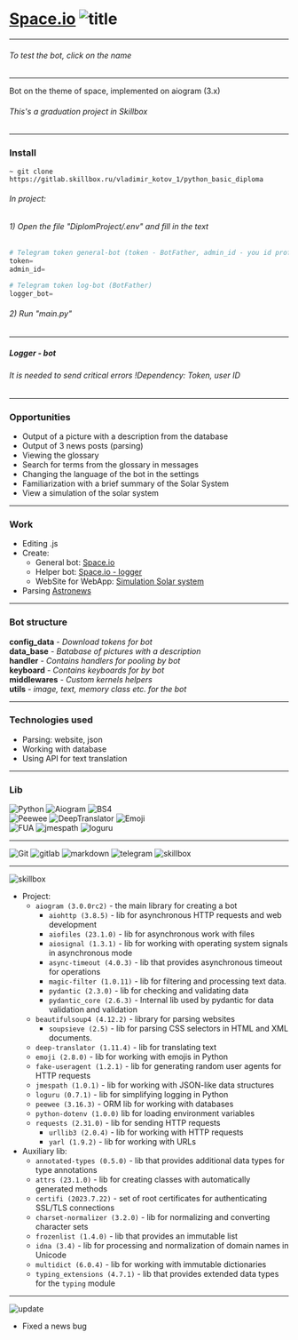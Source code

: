 
# [Space.io](https://t.me/space_io_bot) ![title](https://img.shields.io/badge/version-%201.2.1-%23757575.svg?&style=for-the-badge&logo=gnu-bash&logoColor=white)
___
###### To test the bot, click on the name
___

Bot on the theme of space, implemented on aiogram (3.x)
###### This's a graduation project in Skillbox
___
### Install
~~~
~ git clone https://gitlab.skillbox.ru/vladimir_kotov_1/python_basic_diploma
~~~
###### In project:

###### 1) Open the file "_DiplomProject/.env_" and fill in the text
~~~python
# Telegram token general-bot (token - BotFather, admin_id - you id profile in Telegram)
token=
admin_id=

# Telegram token log-bot (BotFather)
logger_bot=
~~~
###### 2) Run "main.py"
___
##### Logger - bot
###### It is needed to send critical errors !Dependency: Token, user ID
___
### Opportunities
- Output of a picture with a description from the database
- Output of 3 news posts (parsing)
- Viewing the glossary
- Search for terms from the glossary in messages
- Changing the language of the bot in the settings
- Familiarization with a brief summary of the Solar System
- View a simulation of the solar system
___
### Work
- Editing .js
- Create:
    - General bot: [Space.io](https://t.me/space_io_bot)
    - Helper bot: [Space.io - logger](https://t.me/space_io_logger_bot)
    - WebSite for WebApp: [Simulation Solar system](https://github.com/AstraL13666/Astral13666.github.io)
- Parsing [Astronews](https://www.astronews.ru/)
___
### Bot structure
__config_data__ - _Download tokens for bot_  
__data_base__ - _Вatabase of pictures with a description_  
__handler__ - _Contains handlers for pooling by bot_  
__keyboard__ - _Contains keyboards for by bot_  
__middlewares__ - _Custom kernels helpers_  
__utils__ - _image, text, memory class etc. for the bot_
___
### Technologies used
- Parsing: website, json
- Working with database
- Using API for text translation
___
### Lib
![Python](https://img.shields.io/badge/python-%203.11-%23757575.svg?&style=for-the-badge&logo=python&logoColor=green)
![Aiogram](https://img.shields.io/badge/AioGram-%203.x-%23757575.svg?&style=for-the-badge&logo=gnu-bash&logoColor=white)
![BS4](https://img.shields.io/badge/bs4-%204.12-%23757575.svg?&style=for-the-badge&logo=gnu-bash&logoColor=white)  
![Peewee](https://img.shields.io/badge/Peewee-%203.16-%23757575.svg?&style=for-the-badge&logo=gnu-bash&logoColor=white)
![DeepTranslator](https://img.shields.io/badge/deep_translator-%201.11%20-%23757575.svg?&style=for-the-badge&logo=gnu-bash&logoColor=white)
![Emoji](https://img.shields.io/badge/Emoji-%202.4%20-%23757575.svg?&style=for-the-badge&logo=gnu-bash&logoColor=white)  
![FUA](https://img.shields.io/badge/fake_useragent-%201.1-%23757575.svg?&style=for-the-badge&logo=gnu-bash&logoColor=white)
![jmespath](https://img.shields.io/badge/jmespath-%201.0-%23757575.svg?&style=for-the-badge&logo=gnu-bash&logoColor=white)
![loguru](https://img.shields.io/badge/loguru-%200.7-%23757575.svg?&style=for-the-badge&logo=gnu-bash&logoColor=white)
___
![Git](https://img.shields.io/badge/git%20-%23545554.svg?&style=for-the-badge&logo=git&logoColor=white)
![gitlab](https://img.shields.io/badge/gitlab%20-%23545554.svg?&style=for-the-badge&logo=gitlab&logoColor=white)
![markdown](https://img.shields.io/badge/markdown-%23545554.svg?&style=for-the-badge&logo=markdown&logoColor=white)
![telegram](https://img.shields.io/badge/Telegram%20-%23545554.svg?&style=for-the-badge&logo=Telegram&logoColor=white)
![skillbox](https://custom-icon-badges.demolab.com/badge/-Skillbox-%23545554?style=for-the-badge&logoColor=white&logo=repo)
___
![skillbox](https://custom-icon-badges.demolab.com/badge/requirements%20-txt-%23000000.svg?style=for-the-badge&logoColor=white&logo=repo)
- Project:
  - `aiogram (3.0.0rc2)` - the main library for creating a bot
    - `aiohttp (3.8.5)` - lib for asynchronous HTTP requests and web development
    - `aiofiles (23.1.0)` - lib for asynchronous work with files
    - `aiosignal (1.3.1)` - lib for working with operating system signals in asynchronous mode
    - `async-timeout (4.0.3)` - lib that provides asynchronous timeout for operations
    - `magic-filter (1.0.11)` - lib for filtering and processing text data.
    - `pydantic (2.3.0)` - lib for checking and validating data
    - `pydantic_core (2.6.3)` - Internal lib used by pydantic for data validation and validation
  - `beautifulsoup4 (4.12.2)` - library for parsing websites
    - `soupsieve (2.5)` - lib for parsing CSS selectors in HTML and XML documents.
  - `deep-translator (1.11.4)` - lib for translating text
  - `emoji (2.8.0)` - lib for working with emojis in Python
  - `fake-useragent (1.2.1)` - lib for generating random user agents for HTTP requests
  - `jmespath (1.0.1)` - lib for working with JSON-like data structures
  - `loguru (0.7.1)` - lib for simplifying logging in Python
  - `peewee (3.16.3)` - ORM lib for working with databases 
  - `python-dotenv (1.0.0)` lib for loading environment variables
  - `requests (2.31.0)` - lib for sending HTTP requests
    - `urllib3 (2.0.4)` - lib for working with HTTP requests
    - `yarl (1.9.2)` - lib for working with URLs
- Auxiliary lib:
  - `annotated-types (0.5.0)` - lib that provides additional data types for type annotations
  - `attrs (23.1.0)` - lib for creating classes with automatically generated methods
  - `certifi (2023.7.22)` - set of root certificates for authenticating SSL/TLS connections
  - `charset-normalizer (3.2.0)` - lib for normalizing and converting character sets
  - `frozenlist (1.4.0)` - lib that provides an immutable list 
  - `idna (3.4)` - lib for processing and normalization of domain names in Unicode
  - `multidict (6.0.4)` - lib for working with immutable dictionaries
  - `typing_extensions (4.7.1)` - lib that provides extended data types for the `typing` module 
___
  ![update](https://img.shields.io/badge/update%20-1.2.1-%23000000.svg?&style=for-the-badge&logo=gnu-bash&logoColor=white)
- Fixed a news bug
